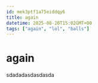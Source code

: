 ```yaml
---
id: mek3ptf1a75eiddqy6
title: again
datetime: 2025-08-20T15:02GMT+00
tags: ["again", "lol", "balls"]
---
```


# again

sdadadasdasdasda